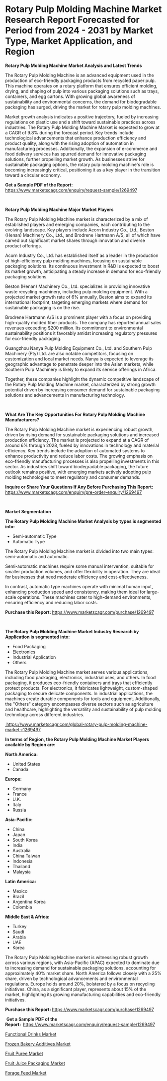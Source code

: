 <p><h1>Rotary Pulp Molding Machine Market Research Report Forecasted for Period from 2024 -  2031 by Market Type, Market Application, and Region</h1></p><p><strong>Rotary Pulp Molding Machine Market Analysis and Latest Trends</strong></p>
<p><p>The Rotary Pulp Molding Machine is an advanced equipment used in the production of eco-friendly packaging products from recycled paper pulp. This machine operates on a rotary platform that ensures efficient molding, drying, and shaping of pulp into various packaging solutions such as trays, containers, and egg cartons. With growing global awareness of sustainability and environmental concerns, the demand for biodegradable packaging has surged, driving the market for rotary pulp molding machines.</p><p>Market growth analysis indicates a positive trajectory, fueled by increasing regulations on plastic use and a shift toward sustainable practices across industries. The Rotary Pulp Molding Machine Market is expected to grow at a CAGR of 9.8% during the forecast period. Key trends include technological advancements that enhance production efficiency and product quality, along with the rising adoption of automation in manufacturing processes. Additionally, the expansion of e-commerce and food delivery services has spurred demand for innovative packaging solutions, further propelling market growth. As businesses strive for sustainable packaging options, the rotary pulp molding machine's role is becoming increasingly critical, positioning it as a key player in the transition toward a circular economy.</p></p>
<p><strong>Get a Sample PDF of the Report:&nbsp;</strong> <a href="https://www.marketscagr.com/enquiry/request-sample/1269497?utm_campaign=1339&utm_medium=2&utm_source=Github&utm_content=ia&utm_term=03102024&utm_id=rotary-pulp-molding-machine">https://www.marketscagr.com/enquiry/request-sample/1269497</a></p>
<p>&nbsp;</p>
<p><strong>Rotary Pulp Molding Machine Major Market Players</strong></p>
<p><p>The Rotary Pulp Molding Machine market is characterized by a mix of established players and emerging companies, each contributing to the evolving landscape. Key players include Acorn Industry Co., Ltd., Beston (Henan) Machinery Co., Ltd., and Brodrene Hartmann A/S, all of which have carved out significant market shares through innovation and diverse product offerings.</p><p>Acorn Industry Co., Ltd. has established itself as a leader in the production of high-efficiency pulp molding machines, focusing on sustainable packaging solutions. Its continuous investment in R&D is expected to boost its market growth, anticipating a steady increase in demand for eco-friendly packaging solutions.</p><p>Beston (Henan) Machinery Co., Ltd. specializes in providing innovative waste recycling machinery, including pulp molding equipment. With a projected market growth rate of 6% annually, Beston aims to expand its international footprint, targeting emerging markets where demand for sustainable packaging is on the rise.</p><p>Brodrene Hartmann A/S is a prominent player with a focus on providing high-quality molded fiber products. The company has reported annual sales revenues exceeding $200 million. Its commitment to environmental sustainability positions it favorably amidst increasing regulatory pressures for eco-friendly packaging.</p><p>Guangzhou Nanya Pulp Molding Equipment Co., Ltd. and Southern Pulp Machinery (Pty) Ltd. are also notable competitors, focusing on customization and local market needs. Nanya is expected to leverage its geographic advantage to penetrate deeper into the Asian markets, while Southern Pulp Machinery is likely to expand its service offerings in Africa.</p><p>Together, these companies highlight the dynamic competitive landscape of the Rotary Pulp Molding Machine market, characterized by strong growth potential driven by increasing consumer demand for sustainable packaging solutions and advancements in manufacturing technology.</p></p>
<p>&nbsp;</p>
<p><strong>What Are The Key Opportunities For Rotary Pulp Molding Machine Manufacturers?</strong></p>
<p><p>The Rotary Pulp Molding Machine market is experiencing robust growth, driven by rising demand for sustainable packaging solutions and increased production efficiency. The market is projected to expand at a CAGR of around 6% through 2028, fueled by innovations in technology and material efficiency. Key trends include the adoption of automated systems to enhance productivity and reduce labor costs. The growing emphasis on eco-friendly manufacturing processes is also propelling investments in this sector. As industries shift toward biodegradable packaging, the future outlook remains positive, with emerging markets actively adopting pulp molding technologies to meet regulatory and consumer demands.</p></p>
<p><strong>Inquire or Share Your Questions If Any Before Purchasing This Report:</strong> <a href="https://www.marketscagr.com/enquiry/pre-order-enquiry/1269497?utm_campaign=1339&utm_medium=2&utm_source=Github&utm_content=ia&utm_term=03102024&utm_id=rotary-pulp-molding-machine">https://www.marketscagr.com/enquiry/pre-order-enquiry/1269497</a></p>
<p>&nbsp;</p>
<p><strong>Market Segmentation</strong></p>
<p><strong>The Rotary Pulp Molding Machine Market Analysis by types is segmented into:</strong></p>
<p><ul><li>Semi-automatic Type</li><li>Automatic Type</li></ul></p>
<p><p>The Rotary Pulp Molding Machine market is divided into two main types: semi-automatic and automatic. </p><p>Semi-automatic machines require some manual intervention, suitable for smaller production volumes, and offer flexibility in operation. They are ideal for businesses that need moderate efficiency and cost-effectiveness. </p><p>In contrast, automatic type machines operate with minimal human input, enhancing production speed and consistency, making them ideal for large-scale operations. These machines cater to high-demand environments, ensuring efficiency and reducing labor costs.</p></p>
<p><strong>Purchase this Report:&nbsp;</strong><a href="https://www.marketscagr.com/purchase/1269497?utm_campaign=1339&utm_medium=2&utm_source=Github&utm_content=ia&utm_term=03102024&utm_id=rotary-pulp-molding-machine">https://www.marketscagr.com/purchase/1269497</a></p>
<p>&nbsp;</p>
<p><strong>The Rotary Pulp Molding Machine Market Industry Research by Application is segmented into:</strong></p>
<p><ul><li>Food Packaging</li><li>Electronics</li><li>Industrial Application</li><li>Others</li></ul></p>
<p><p>The Rotary Pulp Molding Machine market serves various applications, including food packaging, electronics, industrial uses, and others. In food packaging, it produces eco-friendly containers and trays that efficiently protect products. For electronics, it fabricates lightweight, custom-shaped packaging to secure delicate components. In industrial applications, the machines create durable components for tools and equipment. Additionally, the "Others" category encompasses diverse sectors such as agriculture and healthcare, highlighting the versatility and sustainability of pulp molding technology across different industries.</p></p>
<p><a href="https://www.marketscagr.com/global-rotary-pulp-molding-machine-market-r1269497?utm_campaign=1339&utm_medium=2&utm_source=Github&utm_content=ia&utm_term=03102024&utm_id=rotary-pulp-molding-machine">&nbsp;https://www.marketscagr.com/global-rotary-pulp-molding-machine-market-r1269497</a></p>
<p><strong>In terms of Region, the Rotary Pulp Molding Machine Market Players available by Region are:</strong></p>
<p>
    <p> <strong> North America: </strong>
        <ul>
            <li>United States</li>
            <li>Canada</li>
        </ul>
        </p> 
    <p> <strong> Europe: </strong>
        <ul>
            <li>Germany</li>
            <li>France</li>
            <li>U.K.</li>
            <li>Italy</li>
            <li>Russia</li>
        </ul>
        </p> 
    <p> <strong> Asia-Pacific: </strong>
        <ul>
            <li>China</li>
            <li>Japan</li>
            <li>South Korea</li>
            <li>India</li>
            <li>Australia</li>
            <li>China Taiwan</li>
            <li>Indonesia</li>
            <li>Thailand</li>
            <li>Malaysia</li>
        </ul>
        </p> 
    <p> <strong> Latin America: </strong>
        <ul>
            <li>Mexico</li>
            <li>Brazil</li>
            <li>Argentina Korea</li>
            <li>Colombia</li>
        </ul>
        </p> 
    <p> <strong> Middle East & Africa: </strong>
        <ul>
            <li>Turkey</li>
            <li>Saudi</li>
            <li>Arabia</li>
            <li>UAE</li>
            <li>Korea</li>
        </ul>
    </p>
    </p>
<p><p>The Rotary Pulp Molding Machine market is witnessing robust growth across various regions, with Asia-Pacific (APAC) expected to dominate due to increasing demand for sustainable packaging solutions, accounting for approximately 40% market share. North America follows closely with a 25% share, driven by technological advancements and environmental regulations. Europe holds around 20%, bolstered by a focus on recycling initiatives. China, as a significant player, represents about 15% of the market, highlighting its growing manufacturing capabilities and eco-friendly initiatives.</p></p>
<p><strong>Purchase this Report: </strong><a href="https://www.marketscagr.com/purchase/1269497?utm_campaign=1339&utm_medium=2&utm_source=Github&utm_content=ia&utm_term=03102024&utm_id=rotary-pulp-molding-machine">https://www.marketscagr.com/purchase/1269497</a></p>
<p>&nbsp;<strong>Get a Sample PDF of the Report:&nbsp;&nbsp;</strong><a href="https://www.marketscagr.com/enquiry/request-sample/1269497?utm_campaign=1339&utm_medium=2&utm_source=Github&utm_content=ia&utm_term=03102024&utm_id=rotary-pulp-molding-machine">https://www.marketscagr.com/enquiry/request-sample/1269497</a></p>
<p><strong></strong></p>
<p><p><a href="https://www.linkedin.com/pulse/global-functional-drinks-market-exploring-share-trends-future-njodc?utm_campaign=1339&utm_medium=2&utm_source=Github&utm_content=ia&utm_term=03102024&utm_id=rotary-pulp-molding-machine">Functional Drinks Market</a></p><p><a href="https://www.linkedin.com/pulse/evaluating-global-frozen-bakery-additives-market-trends-1p1mc?utm_campaign=1339&utm_medium=2&utm_source=Github&utm_content=ia&utm_term=03102024&utm_id=rotary-pulp-molding-machine">Frozen Bakery Additives Market</a></p><p><a href="https://www.linkedin.com/pulse/global-perspectives-fruit-puree-market-trends-forecast-2024-goczc?utm_campaign=1339&utm_medium=2&utm_source=Github&utm_content=ia&utm_term=03102024&utm_id=rotary-pulp-molding-machine">Fruit Puree Market</a></p><p><a href="https://www.linkedin.com/pulse/fruit-juice-packaging-market-forecast-global-trends-analysis-mreke?trackingId=qn4ozb2QRd2gurUgCWbiXg%3D%3D&utm_campaign=1339&utm_medium=2&utm_source=Github&utm_content=ia&utm_term=03102024&utm_id=rotary-pulp-molding-machine">Fruit Juice Packaging Market</a></p><p><a href="https://www.linkedin.com/pulse/insights-forage-feed-market-players-size-geographical-regions-jcr7e?trackingId=z%2BCaCuK7QieeoZyztbjpRw%3D%3D&utm_campaign=1339&utm_medium=2&utm_source=Github&utm_content=ia&utm_term=03102024&utm_id=rotary-pulp-molding-machine">Forage Feed Market</a></p></p>